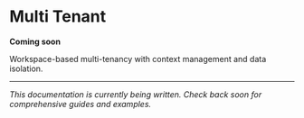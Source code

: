 # Multi Tenant

**Coming soon**

Workspace-based multi-tenancy with context management and data isolation.

---

*This documentation is currently being written. Check back soon for comprehensive guides and examples.*
